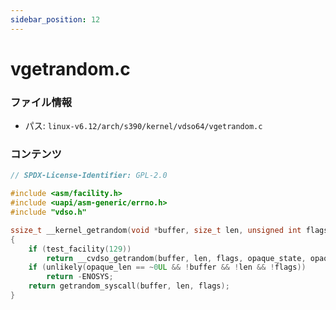 ```yaml
---
sidebar_position: 12
---
```

# vgetrandom.c

### ファイル情報

- パス: `linux-v6.12/arch/s390/kernel/vdso64/vgetrandom.c`

### コンテンツ

```c
// SPDX-License-Identifier: GPL-2.0

#include <asm/facility.h>
#include <uapi/asm-generic/errno.h>
#include "vdso.h"

ssize_t __kernel_getrandom(void *buffer, size_t len, unsigned int flags, void *opaque_state, size_t opaque_len)
{
	if (test_facility(129))
		return __cvdso_getrandom(buffer, len, flags, opaque_state, opaque_len);
	if (unlikely(opaque_len == ~0UL && !buffer && !len && !flags))
		return -ENOSYS;
	return getrandom_syscall(buffer, len, flags);
}

```
